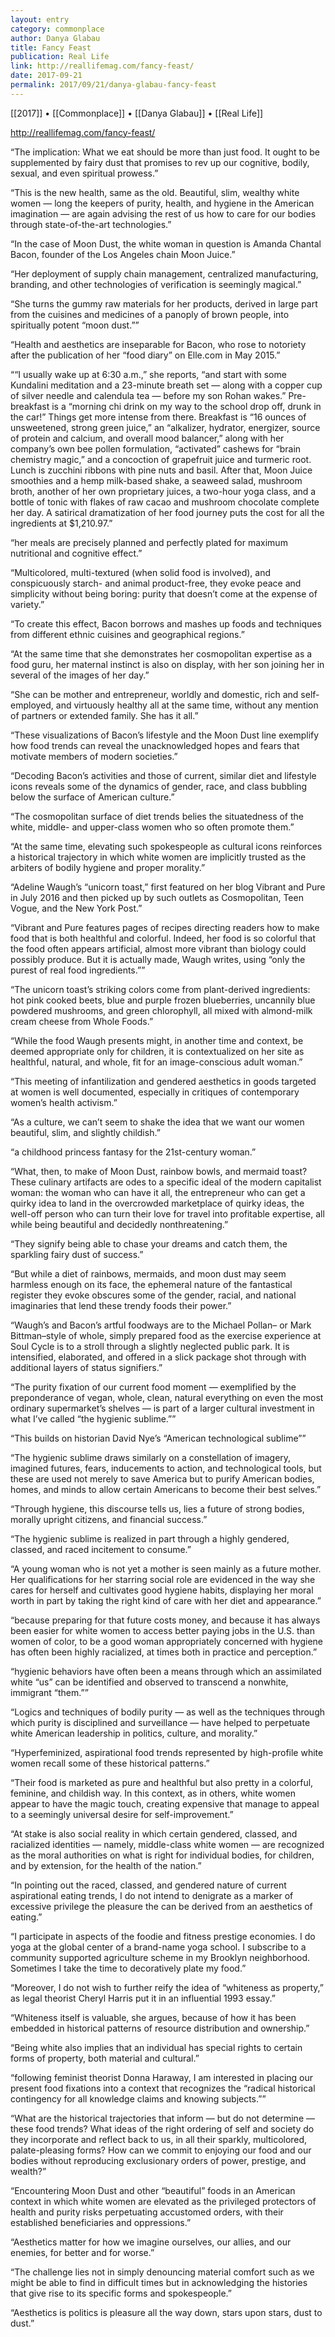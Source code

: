 ```yaml
---
layout: entry
category: commonplace
author: Danya Glabau
title: Fancy Feast
publication: Real Life
link: http://reallifemag.com/fancy-feast/
date: 2017-09-21
permalink: 2017/09/21/danya-glabau-fancy-feast
---
```


[[2017]] • [[Commonplace]] • [[Danya Glabau]] • [[Real Life]] 

http://reallifemag.com/fancy-feast/

“The implication: What we eat should be more than just food. It ought to be supplemented by fairy dust that promises to rev up our cognitive, bodily, sexual, and even spiritual prowess.”

“This is the new health, same as the old. Beautiful, slim, wealthy white women — long the keepers of purity, health, and hygiene in the American imagination — are again advising the rest of us how to care for our bodies through state-of-the-art technologies.”

“In the case of Moon Dust, the white woman in question is Amanda Chantal Bacon, founder of the Los Angeles chain Moon Juice.”

“Her deployment of supply chain management, centralized manufacturing, branding, and other technologies of verification is seemingly magical.”

“She turns the gummy raw materials for her products, derived in large part from the cuisines and medicines of a panoply of brown people, into spiritually potent “moon dust.””

“Health and aesthetics are inseparable for Bacon, who rose to notoriety after the publication of her “food diary” on Elle.com in May 2015.”

““I usually wake up at 6:30 a.m.,” she reports, “and start with some Kundalini meditation and a 23-minute breath set — along with a copper cup of silver needle and calendula tea — before my son Rohan wakes.” Pre-breakfast is a “morning chi drink on my way to the school drop off, drunk in the car!” Things get more intense from there. Breakfast is “16 ounces of unsweetened, strong green juice,” an “alkalizer, hydrator, energizer, source of protein and calcium, and overall mood balancer,” along with her company’s own bee pollen formulation, “activated” cashews for “brain chemistry magic,” and a concoction of grapefruit juice and turmeric root. Lunch is zucchini ribbons with pine nuts and basil. After that, Moon Juice smoothies and a hemp milk-based shake, a seaweed salad, mushroom broth, another of her own proprietary juices, a two-hour yoga class, and a bottle of tonic with flakes of raw cacao and mushroom chocolate complete her day. A satirical dramatization of her food journey puts the cost for all the ingredients at $1,210.97.”

“her meals are precisely planned and perfectly plated for maximum nutritional and cognitive effect.”

“Multicolored, multi-textured (when solid food is involved), and conspicuously starch- and animal product-free, they evoke peace and simplicity without being boring: purity that doesn’t come at the expense of variety.”

“To create this effect, Bacon borrows and mashes up foods and techniques from different ethnic cuisines and geographical regions.”

“At the same time that she demonstrates her cosmopolitan expertise as a food guru, her maternal instinct is also on display, with her son joining her in several of the images of her day.”

“She can be mother and entrepreneur, worldly and domestic, rich and self-employed, and virtuously healthy all at the same time, without any mention of partners or extended family. She has it all.”

“These visualizations of Bacon’s lifestyle and the Moon Dust line exemplify how food trends can reveal the unacknowledged hopes and fears that motivate members of modern societies.”

“Decoding Bacon’s activities and those of current, similar diet and lifestyle icons reveals some of the dynamics of gender, race, and class bubbling below the surface of American culture.”

“The cosmopolitan surface of diet trends belies the situatedness of the white, middle- and upper-class women who so often promote them.”

“At the same time, elevating such spokespeople as cultural icons reinforces a historical trajectory in which white women are implicitly trusted as the arbiters of bodily hygiene and proper morality.”

“Adeline Waugh’s “unicorn toast,” first featured on her blog Vibrant and Pure in July 2016 and then picked up by such outlets as Cosmopolitan, Teen Vogue, and the New York Post.”

“Vibrant and Pure features pages of recipes directing readers how to make food that is both healthful and colorful. Indeed, her food is so colorful that the food often appears artificial, almost more vibrant than biology could possibly produce. But it is actually made, Waugh writes, using “only the purest of real food ingredients.””

“The unicorn toast’s striking colors come from plant-derived ingredients: hot pink cooked beets, blue and purple frozen blueberries, uncannily blue powdered mushrooms, and green chlorophyll, all mixed with almond-milk cream cheese from Whole Foods.”

“While the food Waugh presents might, in another time and context, be deemed appropriate only for children, it is contextualized on her site as healthful, natural, and whole, fit for an image-conscious adult woman.”

“This meeting of infantilization and gendered aesthetics in goods targeted at women is well documented, especially in critiques of contemporary women’s health activism.”

“As a culture, we can’t seem to shake the idea that we want our women beautiful, slim, and slightly childish.”

“a childhood princess fantasy for the 21st-century woman.”

“What, then, to make of Moon Dust, rainbow bowls, and mermaid toast? These culinary artifacts are odes to a specific ideal of the modern capitalist woman: the woman who can have it all, the entrepreneur who can get a quirky idea to land in the overcrowded marketplace of quirky ideas, the well-off person who can turn their love for travel into profitable expertise, all while being beautiful and decidedly nonthreatening.”

“They signify being able to chase your dreams and catch them, the sparkling fairy dust of success.”

“But while a diet of rainbows, mermaids, and moon dust may seem harmless enough on its face, the ephemeral nature of the fantastical register they evoke obscures some of the gender, racial, and national imaginaries that lend these trendy foods their power.”

“Waugh’s and Bacon’s artful foodways are to the Michael Pollan– or Mark Bittman–style of whole, simply prepared food as the exercise experience at Soul Cycle is to a stroll through a slightly neglected public park. It is intensified, elaborated, and offered in a slick package shot through with additional layers of status signifiers.”

“The purity fixation of our current food moment — exemplified by the preponderance of vegan, whole, clean, natural everything on even the most ordinary supermarket’s shelves — is part of a larger cultural investment in what I’ve called “the hygienic sublime.””

“This builds on historian David Nye’s “American technological sublime””

“The hygienic sublime draws similarly on a constellation of imagery, imagined futures, fears, inducements to action, and technological tools, but these are used not merely to save America but to purify American bodies, homes, and minds to allow certain Americans to become their best selves.”

“Through hygiene, this discourse tells us, lies a future of strong bodies, morally upright citizens, and financial success.”

“The hygienic sublime is realized in part through a highly gendered, classed, and raced incitement to consume.”

“A young woman who is not yet a mother is seen mainly as a future mother. Her qualifications for her starring social role are evidenced in the way she cares for herself and cultivates good hygiene habits, displaying her moral worth in part by taking the right kind of care with her diet and appearance.”

“because preparing for that future costs money, and because it has always been easier for white women to access better paying jobs in the U.S. than women of color, to be a good woman appropriately concerned with hygiene has often been highly racialized, at times both in practice and perception.”

“hygienic behaviors have often been a means through which an assimilated white “us” can be identified and observed to transcend a nonwhite, immigrant “them.””

“Logics and techniques of bodily purity — as well as the techniques through which purity is disciplined and surveillance — have helped to perpetuate white American leadership in politics, culture, and morality.”

“Hyperfeminized, aspirational food trends represented by high-profile white women recall some of these historical patterns.”

“Their food is marketed as pure and healthful but also pretty in a colorful, feminine, and childish way. In this context, as in others, white women appear to have the magic touch, creating expensive that manage to appeal to a seemingly universal desire for self-improvement.”

“At stake is also social reality in which certain gendered, classed, and racialized identities — namely, middle-class white women — are recognized as the moral authorities on what is right for individual bodies, for children, and by extension, for the health of the nation.”

“In pointing out the raced, classed, and gendered nature of current aspirational eating trends, I do not intend to denigrate as a marker of excessive privilege the pleasure the can be derived from an aesthetics of eating.”

“I participate in aspects of the foodie and fitness prestige economies. I do yoga at the global center of a brand-name yoga school. I subscribe to a community supported agriculture scheme in my Brooklyn neighborhood. Sometimes I take the time to decoratively plate my food.”

“Moreover, I do not wish to further reify the idea of “whiteness as property,” as legal theorist Cheryl Harris put it in an influential 1993 essay.”

“Whiteness itself is valuable, she argues, because of how it has been embedded in historical patterns of resource distribution and ownership.”

“Being white also implies that an individual has special rights to certain forms of property, both material and cultural.”

“following feminist theorist Donna Haraway, I am interested in placing our present food fixations into a context that recognizes the “radical historical contingency for all knowledge claims and knowing subjects.””

“What are the historical trajectories that inform — but do not determine — these food trends? What ideas of the right ordering of self and society do they incorporate and reflect back to us, in all their sparkly, multicolored, palate-pleasing forms? How can we commit to enjoying our food and our bodies without reproducing exclusionary orders of power, prestige, and wealth?”

“Encountering Moon Dust and other “beautiful” foods in an American context in which white women are elevated as the privileged protectors of health and purity risks perpetuating accustomed orders, with their established beneficiaries and oppressions.”

“Aesthetics matter for how we imagine ourselves, our allies, and our enemies, for better and for worse.”

“The challenge lies not in simply denouncing material comfort such as we might be able to find in difficult times but in acknowledging the histories that give rise to its specific forms and spokespeople.”

“Aesthetics is politics is pleasure all the way down, stars upon stars, dust to dust.”

